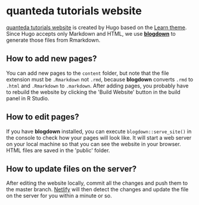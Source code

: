 # quanteda tutorials website

[quanteda tutorials website](https://quanteda-tutorials.netlify.com) is created by Hugo based on the [Learn theme](https://github.com/matcornic/hugo-theme-learn). Since Hugo accepts only Markdown and HTML, we use [**blogdown**](https://github.com/rstudio/blogdown) to generate those files from Rmarkdown. 

## How to add new pages?
You can add new pages to the `content` folder, but note that the file extension must be `.Rmarkdown` not `.rmd`, because 
**blogdown** converts `.rmd` to `.html` and `.Rmarkdown` to `.markdown`. After adding pages, you probably have to rebuild the website by clicking the 'Build Website' button in the build panel in R Studio.

## How to edit pages?
If you have **blogdown** installed, you can execute `blogdown::serve_site()` in the console to check how your pages will look like. It will start a web server on your local machine so that you can see the website in your browser. HTML files are saved in the 'public' folder.

## How to update files on the server?
After editing the website locally, commit all the changes and push them to the master branch. [Netlify](https://www.netlify.com) will then detect the changes and update the file on the server for you within a minute or so.

